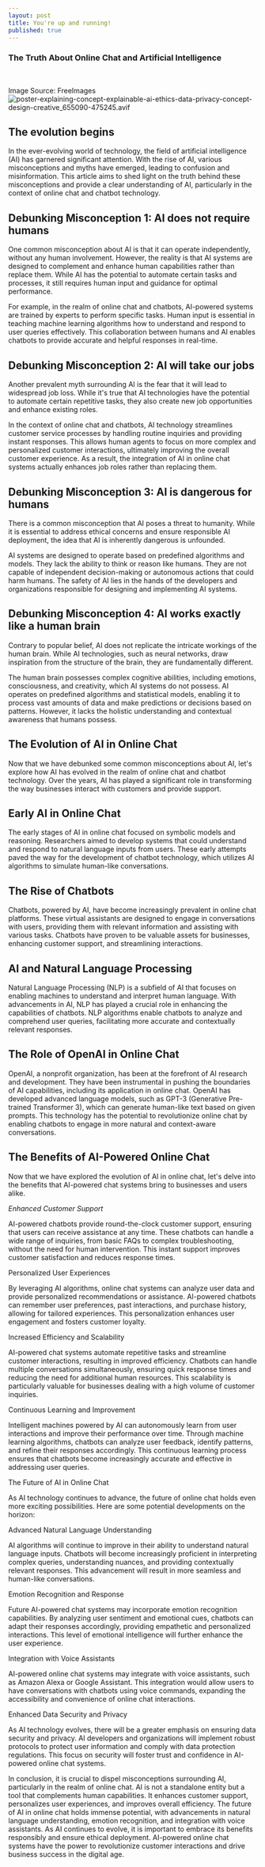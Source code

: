 ```yaml
---
layout: post
title: You're up and running!
published: true
---
```

### The Truth About Online Chat and Artificial Intelligence
‍

Image Source: FreeImages
‍![poster-explaining-concept-explainable-ai-ethics-data-privacy-concept-design-creative_655090-475245.avif]({{site.baseurl}}/_posts/poster-explaining-concept-explainable-ai-ethics-data-privacy-concept-design-creative_655090-475245.avif)

## The evolution begins

In the ever-evolving world of technology, the field of artificial intelligence (AI) has garnered significant attention. With the rise of AI, various misconceptions and myths have emerged, leading to confusion and misinformation. This article aims to shed light on the truth behind these misconceptions and provide a clear understanding of AI, particularly in the context of online chat and chatbot technology.


## Debunking Misconception 1: AI does not require humans

One common misconception about AI is that it can operate independently, without any human involvement. However, the reality is that AI systems are designed to complement and enhance human capabilities rather than replace them. While AI has the potential to automate certain tasks and processes, it still requires human input and guidance for optimal performance.


For example, in the realm of online chat and chatbots, AI-powered systems are trained by experts to perform specific tasks. Human input is essential in teaching machine learning algorithms how to understand and respond to user queries effectively. This collaboration between humans and AI enables chatbots to provide accurate and helpful responses in real-time.


##  Debunking Misconception 2: AI will take our jobs

Another prevalent myth surrounding AI is the fear that it will lead to widespread job loss. While it's true that AI technologies have the potential to automate certain repetitive tasks, they also create new job opportunities and enhance existing roles.


In the context of online chat and chatbots, AI technology streamlines customer service processes by handling routine inquiries and providing instant responses. This allows human agents to focus on more complex and personalized customer interactions, ultimately improving the overall customer experience. As a result, the integration of AI in online chat systems actually enhances job roles rather than replacing them.


## Debunking Misconception 3: AI is dangerous for humans

There is a common misconception that AI poses a threat to humanity. While it is essential to address ethical concerns and ensure responsible AI deployment, the idea that AI is inherently dangerous is unfounded.


AI systems are designed to operate based on predefined algorithms and models. They lack the ability to think or reason like humans. They are not capable of independent decision-making or autonomous actions that could harm humans. The safety of AI lies in the hands of the developers and organizations responsible for designing and implementing AI systems.


## Debunking Misconception 4: AI works exactly like a human brain
Contrary to popular belief, AI does not replicate the intricate workings of the human brain. While AI technologies, such as neural networks, draw inspiration from the structure of the brain, they are fundamentally different.


The human brain possesses complex cognitive abilities, including emotions, consciousness, and creativity, which AI systems do not possess. AI operates on predefined algorithms and statistical models, enabling it to process vast amounts of data and make predictions or decisions based on patterns. However, it lacks the holistic understanding and contextual awareness that humans possess.


## The Evolution of AI in Online Chat

Now that we have debunked some common misconceptions about AI, let's explore how AI has evolved in the realm of online chat and chatbot technology. Over the years, AI has played a significant role in transforming the way businesses interact with customers and provide support.


## Early AI in Online Chat

The early stages of AI in online chat focused on symbolic models and reasoning. Researchers aimed to develop systems that could understand and respond to natural language inputs from users. These early attempts paved the way for the development of chatbot technology, which utilizes AI algorithms to simulate human-like conversations.


## The Rise of Chatbots

Chatbots, powered by AI, have become increasingly prevalent in online chat platforms. These virtual assistants are designed to engage in conversations with users, providing them with relevant information and assisting with various tasks. Chatbots have proven to be valuable assets for businesses, enhancing customer support, and streamlining interactions.

## AI and Natural Language Processing
Natural Language Processing (NLP) is a subfield of AI that focuses on enabling machines to understand and interpret human language. With advancements in AI, NLP has played a crucial role in enhancing the capabilities of chatbots. NLP algorithms enable chatbots to analyze and comprehend user queries, facilitating more accurate and contextually relevant responses.

## The Role of OpenAI in Online Chat

OpenAI, a nonprofit organization, has been at the forefront of AI research and development. They have been instrumental in pushing the boundaries of AI capabilities, including its application in online chat. OpenAI has developed advanced language models, such as GPT-3 (Generative Pre-trained Transformer 3), which can generate human-like text based on given prompts. This technology has the potential to revolutionize online chat by enabling chatbots to engage in more natural and context-aware conversations.

## The Benefits of AI-Powered Online Chat
Now that we have explored the evolution of AI in online chat, let's delve into the benefits that AI-powered chat systems bring to businesses and users alike.


_Enhanced Customer Support_

AI-powered chatbots provide round-the-clock customer support, ensuring that users can receive assistance at any time. These chatbots can handle a wide range of inquiries, from basic FAQs to complex troubleshooting, without the need for human intervention. This instant support improves customer satisfaction and reduces response times.


Personalized User Experiences

By leveraging AI algorithms, online chat systems can analyze user data and provide personalized recommendations or assistance. AI-powered chatbots can remember user preferences, past interactions, and purchase history, allowing for tailored experiences. This personalization enhances user engagement and fosters customer loyalty.


Increased Efficiency and Scalability

AI-powered chat systems automate repetitive tasks and streamline customer interactions, resulting in improved efficiency. Chatbots can handle multiple conversations simultaneously, ensuring quick response times and reducing the need for additional human resources. This scalability is particularly valuable for businesses dealing with a high volume of customer inquiries.


Continuous Learning and Improvement

Intelligent machines powered by AI can autonomously learn from user interactions and improve their performance over time. Through machine learning algorithms, chatbots can analyze user feedback, identify patterns, and refine their responses accordingly. This continuous learning process ensures that chatbots become increasingly accurate and effective in addressing user queries.


The Future of AI in Online Chat

As AI technology continues to advance, the future of online chat holds even more exciting possibilities. Here are some potential developments on the horizon:


Advanced Natural Language Understanding

AI algorithms will continue to improve in their ability to understand natural language inputs. Chatbots will become increasingly proficient in interpreting complex queries, understanding nuances, and providing contextually relevant responses. This advancement will result in more seamless and human-like conversations.


Emotion Recognition and Response

Future AI-powered chat systems may incorporate emotion recognition capabilities. By analyzing user sentiment and emotional cues, chatbots can adapt their responses accordingly, providing empathetic and personalized interactions. This level of emotional intelligence will further enhance the user experience.


Integration with Voice Assistants

AI-powered online chat systems may integrate with voice assistants, such as Amazon Alexa or Google Assistant. This integration would allow users to have conversations with chatbots using voice commands, expanding the accessibility and convenience of online chat interactions.


Enhanced Data Security and Privacy

As AI technology evolves, there will be a greater emphasis on ensuring data security and privacy. AI developers and organizations will implement robust protocols to protect user information and comply with data protection regulations. This focus on security will foster trust and confidence in AI-powered online chat systems.


In conclusion, it is crucial to dispel misconceptions surrounding AI, particularly in the realm of online chat. AI is not a standalone entity but a tool that complements human capabilities. It enhances customer support, personalizes user experiences, and improves overall efficiency. The future of AI in online chat holds immense potential, with advancements in natural language understanding, emotion recognition, and integration with voice assistants. As AI continues to evolve, it is important to embrace its benefits responsibly and ensure ethical deployment. AI-powered online chat systems have the power to revolutionize customer interactions and drive business success in the digital age.